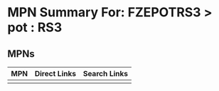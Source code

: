 



# MPN Summary For: FZEPOTRS3 > pot : RS3

## MPNs
  

|MPN|Direct Links|Search Links|
| :--- | :--- | :--- |
||||
